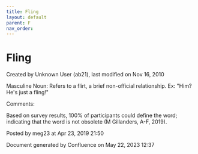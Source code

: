```yaml
---
title: Fling
layout: default
parent: F
nav_order:
---
```


# Fling

Created by  Unknown User (ab21), last modified on Nov 16, 2010

Masculine Noun: Refers to a flirt, a brief non-official relationship. Ex: &quot;Him? He's just a fling!&quot;

Comments:

Based on survey results, 100% of participants could define the word; indicating that the word is not obsolete (M Gillanders, A-F, 2019).

Posted by meg23 at Apr 23, 2019 21:50

Document generated by Confluence on May 22, 2023 12:37



